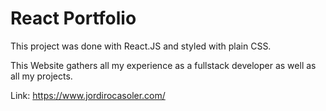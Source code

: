 # React Portfolio

This project was done with React.JS and styled with plain CSS. 

This Website gathers all my experience as a fullstack developer as well as all my projects. 

Link: https://www.jordirocasoler.com/


